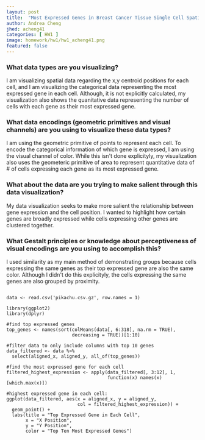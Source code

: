 ```yaml
---
layout: post
title:  "Most Expressed Genes in Breast Cancer Tissue Single Cell Spatial Transcriptomic Data"
author: Andrea Cheng
jhed: acheng41
categories: [ HW1 ]
image: homework/hw1/hw1_acheng41.png
featured: false
---
```


### What data types are you visualizing?
I am visualizing spatial data regarding the x,y centroid positions for each cell, and I am visualizing the categorical data representing the most expressed gene in each cell.
Although, it is not explicitly calculated, my visualization also shows the quanitative data representing the number of cells with each gene as their most expressed gene. 

### What data encodings (geometric primitives and visual channels) are you using to visualize these data types?
I am using the geometric primitive of points to represent each cell. To encode the categorical information of which gene is expressed, I am using the visual channel of color. 
While this isn't done explicityly, my visualization also uses the geometeric primitive of area to represent quantitative data of # of cells expressing each gene as its most expressed gene. 



### What about the data are you trying to make salient through this data visualization? 
My data visualization seeks to make more salient the relationship between gene expression and the cell position. I wanted to highlight how certain genes are broadly expressed while cells expressing other genes
are clustered together. 

### What Gestalt principles or knowledge about perceptiveness of visual encodings are you using to accomplish this?
I used similarity as my main method of demonstrating groups because cells expressing the same genes as their top expressed gene are also the same color. Although I didn't do this explicityly, the cells expressing the same genes are also grouped by proximity.

```{r}

data <- read.csv('pikachu.csv.gz', row.names = 1)

library(ggplot2)
library(dplyr)

#find top expressed genes
top_genes <- names(sort(colMeans(data[, 6:318], na.rm = TRUE), 
                        decreasing = TRUE))[1:10]

#filter data to only include columns with top 10 genes
data_filtered <- data %>%
  select(aligned_x, aligned_y, all_of(top_genes))

#find the most expressed gene for each cell
filtered_highest_expression <- apply(data_filtered[, 3:12], 1, 
                                     function(x) names(x)[which.max(x)])

#highest expressed gene in each cell: 
ggplot(data_filtered, aes(x = aligned_x, y = aligned_y, 
                          col = filtered_highest_expression)) +
  geom_point() +
  labs(title = "Top Expressed Gene in Each Cell",
       x = "X Position",
       y = "Y Position",
       color = "Top Ten Most Expressed Genes")
```

